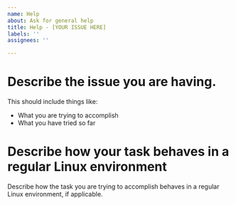 ```yaml
---
name: Help
about: Ask for general help
title: Help - [YOUR ISSUE HERE]
labels: ''
assignees: ''

---
```


# Describe the issue you are having.

This should include things like:
- What you are trying to accomplish
- What you have tried so far

# Describe how your task behaves in a regular Linux environment

Describe how the task you are trying to accomplish behaves in a regular Linux environment, if applicable.
